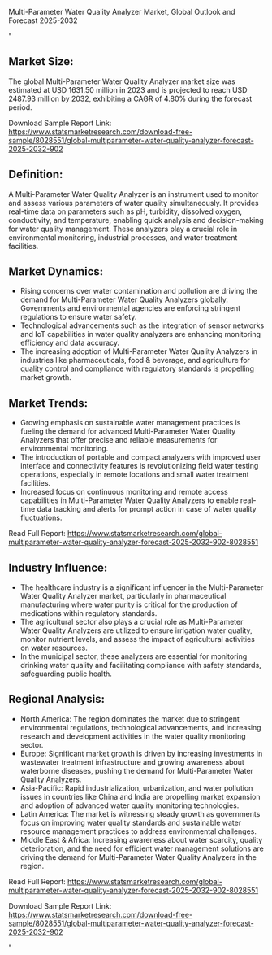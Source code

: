 Multi-Parameter Water Quality Analyzer Market, Global Outlook and Forecast 2025-2032

"<h2>Market Size:</h2>
<p>The global Multi-Parameter Water Quality Analyzer market size was estimated at USD 1631.50 million in 2023 and is projected to reach USD 2487.93 million by 2032, exhibiting a CAGR of 4.80% during the forecast period.</p>
<p>Download Sample Report Link: <a href='https://www.statsmarketresearch.com/download-free-sample/8028551/global-multiparameter-water-quality-analyzer-forecast-2025-2032-902'>https://www.statsmarketresearch.com/download-free-sample/8028551/global-multiparameter-water-quality-analyzer-forecast-2025-2032-902</a></p>

<h2>Definition:</h2>
<p>A Multi-Parameter Water Quality Analyzer is an instrument used to monitor and assess various parameters of water quality simultaneously. It provides real-time data on parameters such as pH, turbidity, dissolved oxygen, conductivity, and temperature, enabling quick analysis and decision-making for water quality management. These analyzers play a crucial role in environmental monitoring, industrial processes, and water treatment facilities.</p>

<h2>Market Dynamics:</h2>
<ul>
  <li>Rising concerns over water contamination and pollution are driving the demand for Multi-Parameter Water Quality Analyzers globally. Governments and environmental agencies are enforcing stringent regulations to ensure water safety.</li>
  <li>Technological advancements such as the integration of sensor networks and IoT capabilities in water quality analyzers are enhancing monitoring efficiency and data accuracy.</li>
  <li>The increasing adoption of Multi-Parameter Water Quality Analyzers in industries like pharmaceuticals, food & beverage, and agriculture for quality control and compliance with regulatory standards is propelling market growth.</li>
</ul>

<h2>Market Trends:</h2>
<ul>
  <li>Growing emphasis on sustainable water management practices is fueling the demand for advanced Multi-Parameter Water Quality Analyzers that offer precise and reliable measurements for environmental monitoring.</li>
  <li>The introduction of portable and compact analyzers with improved user interface and connectivity features is revolutionizing field water testing operations, especially in remote locations and small water treatment facilities.</li>
  <li>Increased focus on continuous monitoring and remote access capabilities in Multi-Parameter Water Quality Analyzers to enable real-time data tracking and alerts for prompt action in case of water quality fluctuations.</li>
</ul>
<p>Read Full Report: <a href='https://www.statsmarketresearch.com/global-multiparameter-water-quality-analyzer-forecast-2025-2032-902-8028551'>https://www.statsmarketresearch.com/global-multiparameter-water-quality-analyzer-forecast-2025-2032-902-8028551</a></p>

<h2>Industry Influence:</h2>
<ul>
  <li>The healthcare industry is a significant influencer in the Multi-Parameter Water Quality Analyzer market, particularly in pharmaceutical manufacturing where water purity is critical for the production of medications within regulatory standards.</li>
  <li>The agricultural sector also plays a crucial role as Multi-Parameter Water Quality Analyzers are utilized to ensure irrigation water quality, monitor nutrient levels, and assess the impact of agricultural activities on water resources.</li>
  <li>In the municipal sector, these analyzers are essential for monitoring drinking water quality and facilitating compliance with safety standards, safeguarding public health.</li>
</ul>

<h2>Regional Analysis:</h2>
<ul>
  <li>North America: The region dominates the market due to stringent environmental regulations, technological advancements, and increasing research and development activities in the water quality monitoring sector.</li>
  <li>Europe: Significant market growth is driven by increasing investments in wastewater treatment infrastructure and growing awareness about waterborne diseases, pushing the demand for Multi-Parameter Water Quality Analyzers.</li>
  <li>Asia-Pacific: Rapid industrialization, urbanization, and water pollution issues in countries like China and India are propelling market expansion and adoption of advanced water quality monitoring technologies.</li>
  <li>Latin America: The market is witnessing steady growth as governments focus on improving water quality standards and sustainable water resource management practices to address environmental challenges.</li>
  <li>Middle East & Africa: Increasing awareness about water scarcity, quality deterioration, and the need for efficient water management solutions are driving the demand for Multi-Parameter Water Quality Analyzers in the region.</li>
</ul>
<p>Read Full Report: <a href='https://www.statsmarketresearch.com/global-multiparameter-water-quality-analyzer-forecast-2025-2032-902-8028551'>https://www.statsmarketresearch.com/global-multiparameter-water-quality-analyzer-forecast-2025-2032-902-8028551</a></p>

<p>Download Sample Report Link: <a href='https://www.statsmarketresearch.com/download-free-sample/8028551/global-multiparameter-water-quality-analyzer-forecast-2025-2032-902'>https://www.statsmarketresearch.com/download-free-sample/8028551/global-multiparameter-water-quality-analyzer-forecast-2025-2032-902</a></p>"
